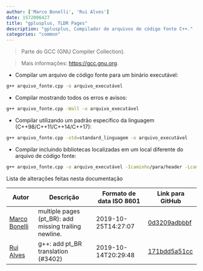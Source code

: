 ```yaml
---
author: ['Marco Bonelli', 'Rui Alves']
date: 1572006427
title: "gplusplus, TLDR Pages"
description: "gplusplus, Compilador de arquivos de código fonte C++."
categories: "common"
---
```

> Parte do GCC (GNU Compiler Collection).

> Mais informações: <https://gcc.gnu.org>.

- Compilar um arquivo de código fonte para um binário executável:

```bash
g++ arquivo_fonte.cpp -o arquivo_executável
```

- Compilar mostrando todos os erros e avisos:

```bash
g++ arquivo_fonte.cpp -Wall -o arquivo_executável
```

- Compilar utilizando um padrão específico da linguagem (C++98/C++11/C++14/C++17):

```bash
g++ arquivo_fonte.cpp -std=standard_linguagem -o arquivo_executável
```

- Compilar incluindo bibliotecas localizadas em um local diferente do arquivo de código fonte:

```bash
g++ arquivo_fonte.cpp -o arquivo_executável -Icaminho/para/header -Lcaminho/para/biblioteca -lnome_biblioteca
```
Lista de alterações feitas nesta documentação


Autor | Descrição | Formato de data ISO 8601 | Link para GitHub
------|-----|-----|-----
[Marco Bonelli](mailto:marco@mebeim.net) | multiple pages (pt_BR): add missing trailing newline. | 2019-10-25T14:27:07 | [0d3209adbbbf](https://github.com/tldr-pages/tldr/commit/0d3209adbbbf41b9672a1bed97c13e7081c269f2)
[Rui Alves](mailto:up201606746@fe.up.pt) | g++: add pt_BR translation (#3402) | 2019-10-14T20:29:48 | [171bdd5a51cc](https://github.com/tldr-pages/tldr/commit/171bdd5a51ccd457ab2677cfe787eef10587ad9b)

